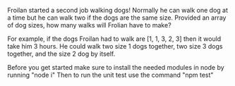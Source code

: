 Froilan started a second job walking dogs! 
Normally he can walk one dog at a time but he can walk two if the dogs are the same size. 
Provided an array of dog sizes, how many walks will Frolian have to make?

For example, if the dogs Froilan had to walk are [1, 1, 3, 2, 3] then it would take him 3 hours. He could walk 
two size 1 dogs together, two size 3 dogs together, and the size 2 dog by itself.

Before you get started make sure to install the needed modules in node by running "node i"
Then to run the unit test use the command "npm test"
